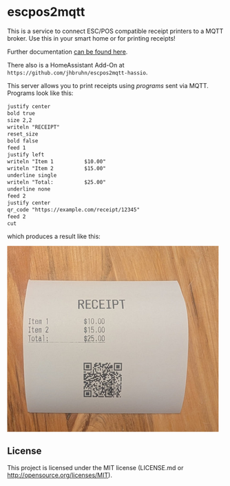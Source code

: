 # escpos2mqtt

This is a service to connect ESC/POS compatible receipt printers to a MQTT broker.
Use this in your smart home or for printing receipts!

Further documentation [can be found here](https://jhbruhn.github.io/escpos2mqtt/).

There also is a HomeAssistant Add-On at `https://github.com/jhbruhn/escpos2mqtt-hassio`.

This server allows you to print receipts using _programs_ sent via MQTT.
Programs look like this:

```
justify center
bold true
size 2,2
writeln "RECEIPT"
reset_size
bold false
feed 1
justify left
writeln "Item 1          $10.00"
writeln "Item 2          $15.00"
underline single
writeln "Total:          $25.00"
underline none
feed 2
justify center
qr_code "https://example.com/receipt/12345"
feed 2
cut
```

which produces a result like this:

![receipt](book/src/receipt.jpg)

## License

This project is licensed under the MIT license (LICENSE.md or http://opensource.org/licenses/MIT).
